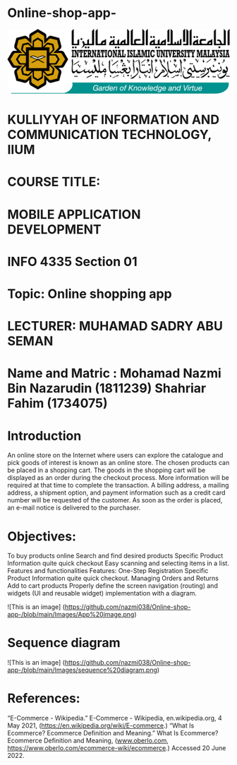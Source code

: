 # Online-shop-app-

![This is an image](https://github.com/nazmi038/Online-shop-app-/blob/main/Images/logo-IIUM-ori.png)


# KULLIYYAH OF INFORMATION AND COMMUNICATION TECHNOLOGY, IIUM
 
#  COURSE TITLE:
#  MOBILE APPLICATION DEVELOPMENT
 
 
#  INFO 4335 Section 01
#  Topic:  Online shopping app
 

#  LECTURER: MUHAMAD SADRY ABU SEMAN
# Name and Matric : Mohamad Nazmi Bin Nazarudin (1811239) Shahriar Fahim (1734075)

#  Introduction
An online store on the Internet where users can explore the catalogue and pick goods of interest is known as an online store. The chosen products can be placed in a shopping cart. The goods in the shopping cart will be displayed as an order during the checkout process. More information will be required at that time to complete the transaction. A billing address, a mailing address, a shipment option, and payment information such as a credit card number will be requested of the customer. As soon as the order is placed, an e-mail notice is delivered to the purchaser.

# Objectives:
To buy products online
Search and find desired products
Specific Product Information
 quite quick checkout
Easy scanning and selecting items in a list.
Features and functionalities
Features:
One-Step Registration
Specific Product Information
quite quick checkout.
Managing Orders and Returns
Add to cart products
Properly define the screen navigation (routing) and widgets (UI and reusable widget) implementation with a diagram.

![This is an image] (https://github.com/nazmi038/Online-shop-app-/blob/main/Images/App%20image.png)

# Sequence diagram

![This is an image] (https://github.com/nazmi038/Online-shop-app-/blob/main/Images/sequence%20diagram.png)

#  References:
“E-Commerce - Wikipedia.” E-Commerce - Wikipedia, en.wikipedia.org, 4 May 2021, (https://en.wikipedia.org/wiki/E-commerce.) 
“What Is Ecommerce? Ecommerce Definition and Meaning.” What Is Ecommerce? Ecommerce Definition and Meaning, (www.oberlo.com, https://www.oberlo.com/ecommerce-wiki/ecommerce.)  Accessed 20 June 2022. 
